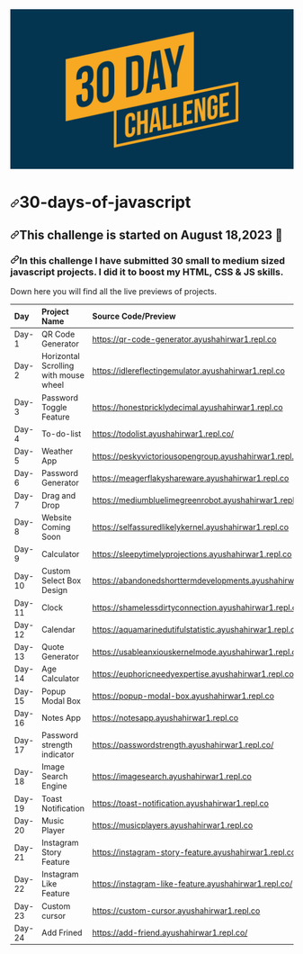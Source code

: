<img src="https://github.com/Ayush-AH/30-days-of-javascript/blob/main/30DayChallenge.jpg?raw=true" style="max-width: 100%;">
<h1 tabindex="-1" dir="auto"><a id="user-content-51days51submits" class="anchor" aria-hidden="true" href="#51days51submits"><svg class="octicon octicon-link" viewBox="0 0 16 16" version="1.1" width="16" height="16" aria-hidden="true"><path d="m7.775 3.275 1.25-1.25a3.5 3.5 0 1 1 4.95 4.95l-2.5 2.5a3.5 3.5 0 0 1-4.95 0 .751.751 0 0 1 .018-1.042.751.751 0 0 1 1.042-.018 1.998 1.998 0 0 0 2.83 0l2.5-2.5a2.002 2.002 0 0 0-2.83-2.83l-1.25 1.25a.751.751 0 0 1-1.042-.018.751.751 0 0 1-.018-1.042Zm-4.69 9.64a1.998 1.998 0 0 0 2.83 0l1.25-1.25a.751.751 0 0 1 1.042.018.751.751 0 0 1 .018 1.042l-1.25 1.25a3.5 3.5 0 1 1-4.95-4.95l2.5-2.5a3.5 3.5 0 0 1 4.95 0 .751.751 0 0 1-.018 1.042.751.751 0 0 1-1.042.018 1.998 1.998 0 0 0-2.83 0l-2.5 2.5a1.998 1.998 0 0 0 0 2.83Z"></path></svg></a>30-days-of-javascript</h1>
<h2 tabindex="-1" dir="auto"><a id="user-content-this-challenge-is-started-on-february-252021-" class="anchor" aria-hidden="true" href="#this-challenge-is-started-on-August-182023-"><svg class="octicon octicon-link" viewBox="0 0 16 16" version="1.1" width="16" height="16" aria-hidden="true"><path d="m7.775 3.275 1.25-1.25a3.5 3.5 0 1 1 4.95 4.95l-2.5 2.5a3.5 3.5 0 0 1-4.95 0 .751.751 0 0 1 .018-1.042.751.751 0 0 1 1.042-.018 1.998 1.998 0 0 0 2.83 0l2.5-2.5a2.002 2.002 0 0 0-2.83-2.83l-1.25 1.25a.751.751 0 0 1-1.042-.018.751.751 0 0 1-.018-1.042Zm-4.69 9.64a1.998 1.998 0 0 0 2.83 0l1.25-1.25a.751.751 0 0 1 1.042.018.751.751 0 0 1 .018 1.042l-1.25 1.25a3.5 3.5 0 1 1-4.95-4.95l2.5-2.5a3.5 3.5 0 0 1 4.95 0 .751.751 0 0 1-.018 1.042.751.751 0 0 1-1.042.018 1.998 1.998 0 0 0-2.83 0l-2.5 2.5a1.998 1.998 0 0 0 0 2.83Z"></path></svg></a>This challenge is started on August  18,2023 <g-emoji class="g-emoji" alias="date" fallback-src="https://github.githubassets.com/images/icons/emoji/unicode/1f4c5.png">📅</g-emoji></h2>
<h3 tabindex="-1" dir="auto"><a id="user-content-in-this-challenge-a-submitted-51-little-to-medium-size-projects-sometimes-i-did-a-little-website-component-or-sometimes-some-javascript-app-as-a-submit-i-did-it-to-boost-my-html-css--js-skills" class="anchor" aria-hidden="true" href="#in-this-challenge-a-submitted-51-little-to-medium-size-projects-sometimes-i-did-a-little-website-component-or-sometimes-some-javascript-app-as-a-submit-i-did-it-to-boost-my-html-css--js-skills"><svg class="octicon octicon-link" viewBox="0 0 16 16" version="1.1" width="16" height="16" aria-hidden="true"><path d="m7.775 3.275 1.25-1.25a3.5 3.5 0 1 1 4.95 4.95l-2.5 2.5a3.5 3.5 0 0 1-4.95 0 .751.751 0 0 1 .018-1.042.751.751 0 0 1 1.042-.018 1.998 1.998 0 0 0 2.83 0l2.5-2.5a2.002 2.002 0 0 0-2.83-2.83l-1.25 1.25a.751.751 0 0 1-1.042-.018.751.751 0 0 1-.018-1.042Zm-4.69 9.64a1.998 1.998 0 0 0 2.83 0l1.25-1.25a.751.751 0 0 1 1.042.018.751.751 0 0 1 .018 1.042l-1.25 1.25a3.5 3.5 0 1 1-4.95-4.95l2.5-2.5a3.5 3.5 0 0 1 4.95 0 .751.751 0 0 1-.018 1.042.751.751 0 0 1-1.042.018 1.998 1.998 0 0 0-2.83 0l-2.5 2.5a1.998 1.998 0 0 0 0 2.83Z"></path></svg></a>In this challenge I have submitted 30 small to medium sized javascript projects. I did it to boost my HTML, CSS & JS skills.</h3>
<p dir="auto">Down here you will find all the live previews of projects.</p>
<table>
<thead>
<tr>
<th align="left">Day</th>
<th align="left">Project Name</th>
<th align="left">Source Code/Preview</th>
</tr>
</thead>
<tbody>
<tr>
<td align="left">Day-1</td>
<td align="left">QR Code Generator</td>
<td align="left"><a href="https://qr-code-generator.ayushahirwar1.repl.co" rel="nofollow">https://qr-code-generator.ayushahirwar1.repl.co</a></td>
</tr>
<tr>
<td align="left">Day-2</td>
<td align="left">Horizontal Scrolling with mouse wheel</td>
<td align="left"><a href="https://idlereflectingemulator.ayushahirwar1.repl.co" rel="nofollow">https://idlereflectingemulator.ayushahirwar1.repl.co</a></td>
</tr>
<tr>
<td align="left">Day-3</td>
<td align="left">Password Toggle Feature</td>
<td align="left"><a href="https://honestpricklydecimal.ayushahirwar1.repl.co" rel="nofollow">https://honestpricklydecimal.ayushahirwar1.repl.co</a></td>
</tr>
<tr>
<td align="left">Day-4</td>
<td align="left">To-do-list</td>
<td align="left"><a href="https://todolist.ayushahirwar1.repl.co/" rel="nofollow">https://todolist.ayushahirwar1.repl.co/</a></td>
</tr>
<tr>
<td align="left">Day-5</td>
<td align="left">Weather App</td>
<td align="left"><a href="https://peskyvictoriousopengroup.ayushahirwar1.repl.co" rel="nofollow">https://peskyvictoriousopengroup.ayushahirwar1.repl.co</a></td>
</tr>
<tr>
<td align="left">Day-6</td>
<td align="left">Password Generator</td>
<td align="left"><a href="https://meagerflakyshareware.ayushahirwar1.repl.co" rel="nofollow">https://meagerflakyshareware.ayushahirwar1.repl.co</a></td>
</tr>
<tr>
<td align="left">Day-7</td>
<td align="left">Drag and Drop</td>
<td align="left"><a href="https://mediumbluelimegreenrobot.ayushahirwar1.repl.co" rel="nofollow">https://mediumbluelimegreenrobot.ayushahirwar1.repl.co</a></td>
</tr>
<tr>
<td align="left">Day-8</td>
<td align="left">Website Coming Soon</td>
<td align="left"><a href="https://selfassuredlikelykernel.ayushahirwar1.repl.co" rel="nofollow">https://selfassuredlikelykernel.ayushahirwar1.repl.co</a></td>
</tr>
<tr>
<td align="left">Day-9</td>
<td align="left">Calculator</td>
<td align="left"><a href="https://sleepytimelyprojections.ayushahirwar1.repl.co" rel="nofollow">https://sleepytimelyprojections.ayushahirwar1.repl.co</a></td>
</tr>
<tr>
<td align="left">Day-10</td>
<td align="left">Custom Select Box Design</td>
<td align="left"><a href="https://abandonedshorttermdevelopments.ayushahirwar1.repl.co" rel="nofollow">https://abandonedshorttermdevelopments.ayushahirwar1.repl.co</a></td>
</tr>
<tr>
<td align="left">Day-11</td>
<td align="left">Clock</td>
<td align="left"><a href="https://shamelessdirtyconnection.ayushahirwar1.repl.co" rel="nofollow">https://shamelessdirtyconnection.ayushahirwar1.repl.co</a></td>
</tr>
<tr>
<td align="left">Day-12</td>
<td align="left">Calendar</td>
<td align="left"><a href="https://aquamarinedutifulstatistic.ayushahirwar1.repl.co" rel="nofollow">https://aquamarinedutifulstatistic.ayushahirwar1.repl.co</a></td>
</tr>
<tr>
<td align="left">Day-13</td>
<td align="left">Quote Generator</td>
<td align="left"><a href="https://usableanxiouskernelmode.ayushahirwar1.repl.co" rel="nofollow">https://usableanxiouskernelmode.ayushahirwar1.repl.co</a></td>
</tr>
<tr>
<td align="left">Day-14</td>
<td align="left">Age Calculator</td>
<td align="left"><a href="https://euphoricneedyexpertise.ayushahirwar1.repl.co" rel="nofollow">https://euphoricneedyexpertise.ayushahirwar1.repl.co/</a></td>
</tr>
<tr>
<td align="left">Day-15</td>
<td align="left">Popup Modal Box</td>
<td align="left"><a href="https://popup-modal-box.ayushahirwar1.repl.co" rel="nofollow">https://popup-modal-box.ayushahirwar1.repl.co</a></td>
</tr>
<tr>
<td align="left">Day-16</td>
<td align="left">Notes App</td>
<td align="left"><a href="https://notesapp.ayushahirwar1.repl.co" rel="nofollow">https://notesapp.ayushahirwar1.repl.co</a></td>
</tr>
<tr>
<td align="left">Day-17</td>
<td align="left">Password strength indicator</td>
<td align="left"><a href="https://passwordstrength.ayushahirwar1.repl.co" rel="nofollow">https://passwordstrength.ayushahirwar1.repl.co/</a></td>
</tr>
  <tr>
<td align="left">Day-18</td>
<td align="left">Image Search Engine</td>
<td align="left"><a href="https://imagesearch.ayushahirwar1.repl.co" rel="nofollow">https://imagesearch.ayushahirwar1.repl.co</a></td>
</tr>
 <tr>
<td align="left">Day-19</td>
<td align="left">Toast Notification</td>
<td align="left"><a href="https://toast-notification.ayushahirwar1.repl.co" rel="nofollow">https://toast-notification.ayushahirwar1.repl.co</a></td>
</tr>
<tr>
<td align="left">Day-20</td>
<td align="left">Music Player</td>
<td align="left"><a href="https://musicplayers.ayushahirwar1.repl.co/" rel="nofollow">https://musicplayers.ayushahirwar1.repl.co</a></td>
</tr>
<tr>
<td align="left">Day-21</td>
<td align="left">Instagram Story Feature</td>
<td align="left"><a href="https://instagram-story-feature.ayushahirwar1.repl.co/" rel="nofollow">https://instagram-story-feature.ayushahirwar1.repl.co</a></td>
</tr>
  <tr>
<td align="left">Day-22</td>
<td align="left">Instagram Like Feature</td>
<td align="left"><a href="https://instagram-like-feature.ayushahirwar1.repl.co/" rel="nofollow">https://instagram-like-feature.ayushahirwar1.repl.co/</a></td>
</tr>  
<tr>
<td align="left">Day-23</td>
<td align="left">Custom cursor</td>
<td align="left"><a href="https://custom-cursor.ayushahirwar1.repl.co/" rel="nofollow">https://custom-cursor.ayushahirwar1.repl.co</a></td>
</tr>  
  <tr>
<td align="left">Day-24</td>
<td align="left">Add Frined</td>
<td align="left"><a href="https://add-friend.ayushahirwar1.repl.co/" rel="nofollow">https://add-friend.ayushahirwar1.repl.co/</a></td>
</tr> 
</tbody>
</table>
